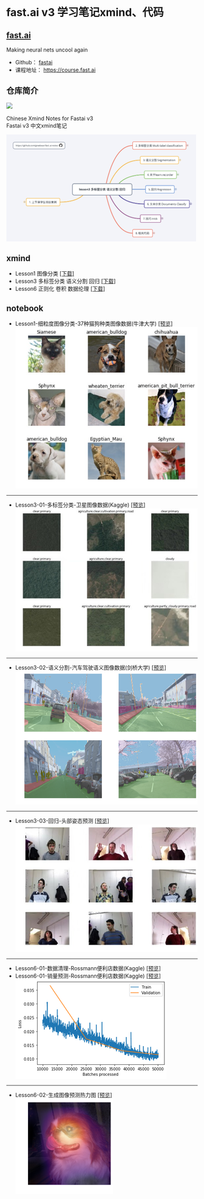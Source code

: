 # fast.ai v3 学习笔记xmind、代码

## [**fast.ai**](http://www.fast.ai)  
Making neural nets uncool again
- Github：  [fastai](https://github.com/fastai/fastai) 
- 课程地址：  https://course.fast.ai

## 仓库简介
<p align="left"><a href="https://github.com/greebear"><img src="https://img.shields.io/badge/%E4%BD%9C%E8%80%85-greebear-blue.svg"></a></p>  

Chinese Xmind Notes for Fastai v3  
Fastai v3 中文xmind笔记  

<img src="./notebook/assests/lesson3/lesson3xmind.jpg" width="500">

## xmind

- Lesson1 图像分类 [[下载]](./xmind/lesson1.xmind)
- Lesson3 多标签分类 语义分割 回归 [[下载]](./xmind/lesson3.xmind)
- Lesson6 正则化 卷积 数据伦理 [[下载]](./xmind/lesson3.xmind)

## notebook

- Lesson1-细粒度图像分类-37种猫狗种类图像数据(牛津大学) [[预览]](https://nbviewer.jupyter.org/github/greebear/fast.ai-notes/blob/master/notebook/lesson1-%E7%BB%86%E7%B2%92%E5%BA%A6%E5%9B%BE%E5%83%8F%E5%88%86%E7%B1%BB-37%E7%A7%8D%E7%8C%AB%E7%8B%97%E7%A7%8D%E7%B1%BB%E5%9B%BE%E5%83%8F%E6%95%B0%E6%8D%AE(%E7%89%9B%E6%B4%A5%E5%A4%A7%E5%AD%A6).ipynb)  
[![](./assets/lesson1-demo.png)](https://nbviewer.jupyter.org/github/greebear/fast.ai-notes/blob/master/notebook/lesson1-%E7%BB%86%E7%B2%92%E5%BA%A6%E5%9B%BE%E5%83%8F%E5%88%86%E7%B1%BB-37%E7%A7%8D%E7%8C%AB%E7%8B%97%E7%A7%8D%E7%B1%BB%E5%9B%BE%E5%83%8F%E6%95%B0%E6%8D%AE(%E7%89%9B%E6%B4%A5%E5%A4%A7%E5%AD%A6).ipynb)  
---

- Lesson3-01-多标签分类-卫星图像数据(Kaggle) [[预览]](https://nbviewer.jupyter.org/github/greebear/fast.ai-notes/blob/master/notebook/lesson3-01-%E5%A4%9A%E6%A0%87%E7%AD%BE%E5%88%86%E7%B1%BB-%E5%8D%AB%E6%98%9F%E5%9B%BE%E5%83%8F%E6%95%B0%E6%8D%AE(Kaggle).ipynb)  
[![](./assets/lesson3-01-demo.png)](https://nbviewer.jupyter.org/github/greebear/fast.ai-notes/blob/master/notebook/lesson3-01-%E5%A4%9A%E6%A0%87%E7%AD%BE%E5%88%86%E7%B1%BB-%E5%8D%AB%E6%98%9F%E5%9B%BE%E5%83%8F%E6%95%B0%E6%8D%AE(Kaggle).ipynb)
---

- Lesson3-02-语义分割-汽车驾驶语义图像数据(剑桥大学) [[预览]](https://nbviewer.jupyter.org/github/greebear/fast.ai-notes/blob/master/notebook/lesson3-02-%E8%AF%AD%E4%B9%89%E5%88%86%E5%89%B2-%E6%B1%BD%E8%BD%A6%E9%A9%BE%E9%A9%B6%E8%AF%AD%E4%B9%89%E5%9B%BE%E5%83%8F%E6%95%B0%E6%8D%AE(%E5%89%91%E6%A1%A5%E5%A4%A7%E5%AD%A6).ipynb)  
[![](./assets/lesson3-02-demo.png)](https://nbviewer.jupyter.org/github/greebear/fast.ai-notes/blob/master/notebook/lesson3-02-%E8%AF%AD%E4%B9%89%E5%88%86%E5%89%B2-%E6%B1%BD%E8%BD%A6%E9%A9%BE%E9%A9%B6%E8%AF%AD%E4%B9%89%E5%9B%BE%E5%83%8F%E6%95%B0%E6%8D%AE(%E5%89%91%E6%A1%A5%E5%A4%A7%E5%AD%A6).ipynb)
---

- Lesson3-03-回归-头部姿态预测 [[预览]](https://nbviewer.jupyter.org/github/greebear/fast.ai-notes/blob/master/notebook/lesson3-03-%E5%9B%9E%E5%BD%92-%E5%A4%B4%E9%83%A8%E5%A7%BF%E6%80%81%E9%A2%84%E6%B5%8B.ipynb)  
[![](./assets/lesson3-03-demo.png)](https://nbviewer.jupyter.org/github/greebear/fast.ai-notes/blob/master/notebook/lesson3-03-%E5%9B%9E%E5%BD%92-%E5%A4%B4%E9%83%A8%E5%A7%BF%E6%80%81%E9%A2%84%E6%B5%8B.ipynb)
---

- Lesson6-01-数据清理-Rossmann便利店数据(Kaggle) [[预览]](https://nbviewer.jupyter.org/github/greebear/fast.ai-notes/blob/master/notebook/lesson6-01-%E6%95%B0%E6%8D%AE%E6%B8%85%E7%90%86-Rossmann%E4%BE%BF%E5%88%A9%E5%BA%97%E6%95%B0%E6%8D%AE%28Kaggle%29.ipynb)
- Lesson6-01-销量预测-Rossmann便利店数据(Kaggle) [[预览]](https://nbviewer.jupyter.org/github/greebear/fast.ai-notes/blob/master/notebook/lesson6-01-%E9%94%80%E9%87%8F%E9%A2%84%E6%B5%8B-Rossmann%E4%BE%BF%E5%88%A9%E5%BA%97%E6%95%B0%E6%8D%AE%28Kaggle%29.ipynb)  
[![](./assets/lesson6-01-demo.png)](https://nbviewer.jupyter.org/github/greebear/fast.ai-notes/blob/master/notebook/lesson6-01-%E9%94%80%E9%87%8F%E9%A2%84%E6%B5%8B-Rossmann%E4%BE%BF%E5%88%A9%E5%BA%97%E6%95%B0%E6%8D%AE%28Kaggle%29.ipynb)
---

- Lesson6-02-生成图像预测热力图 [[预览]](https://nbviewer.jupyter.org/github/greebear/fast.ai-notes/blob/master/notebook/lesson6-02-%E7%94%9F%E6%88%90%E5%9B%BE%E5%83%8F%E9%A2%84%E6%B5%8B%E7%83%AD%E5%8A%9B%E5%9B%BE.ipynb)  
[![](./assets/lesson6-02-demo.png)](https://nbviewer.jupyter.org/github/greebear/fast.ai-notes/blob/master/notebook/lesson6-02-%E7%94%9F%E6%88%90%E5%9B%BE%E5%83%8F%E9%A2%84%E6%B5%8B%E7%83%AD%E5%8A%9B%E5%9B%BE.ipynb)

